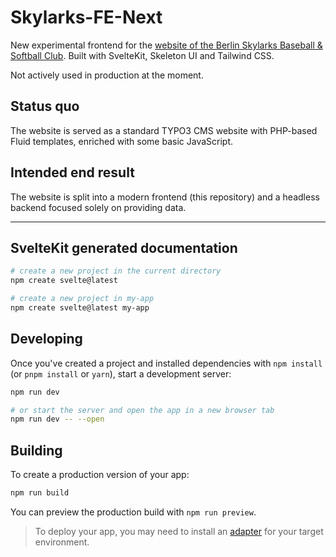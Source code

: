 # Skylarks-FE-Next
New experimental frontend for the [website of the Berlin Skylarks Baseball & Softball Club](https://www.tib-baseball.de/). 
Built with SvelteKit, Skeleton UI and Tailwind CSS.

Not actively used in production at the moment.

## Status quo
The website is served as a standard TYPO3 CMS website with PHP-based Fluid templates, enriched with some basic JavaScript.

## Intended end result
The website is split into a modern frontend (this repository) and a headless backend focused solely on providing data.

---

## SvelteKit generated documentation

```bash
# create a new project in the current directory
npm create svelte@latest

# create a new project in my-app
npm create svelte@latest my-app
```

## Developing

Once you've created a project and installed dependencies with `npm install` (or `pnpm install` or `yarn`), start a development server:

```bash
npm run dev

# or start the server and open the app in a new browser tab
npm run dev -- --open
```

## Building

To create a production version of your app:

```bash
npm run build
```

You can preview the production build with `npm run preview`.

> To deploy your app, you may need to install an [adapter](https://kit.svelte.dev/docs/adapters) for your target environment.
